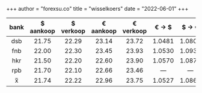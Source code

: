 +++
author = "forexsu.co"
title = "wisselkoers"
date = "2022-06-01"
+++

bank |$ aankoop |$ verkoop |€ aankoop |€ verkoop |€ → $|$ → €
:-----:|:-----:|:-----:|:-----:|:-----:|:-----:|:-----:
dsb  |21.75|22.29|23.14|23.72|1.0481|1.0801
fnb  |22.00|22.30|23.45|23.93|1.0530|1.0930
hkr  |21.50|22.20|22.60|23.90|1.0570|1.0870
rpb  |21.70|22.10|22.66|23.46|—|—
x̅|21.74|22.22|22.96|23.75|1.0527|1.0867
